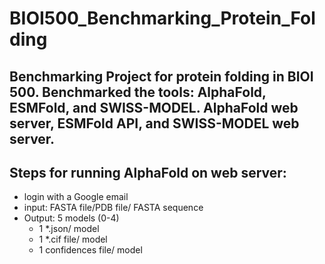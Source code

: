 # BIOI500_Benchmarking_Protein_Folding

## Benchmarking Project for protein folding in BIOI 500. Benchmarked the tools: AlphaFold, ESMFold, and SWISS-MODEL. AlphaFold web server, ESMFold API, and SWISS-MODEL web server. 


## Steps for running AlphaFold on web server:
  - login with a Google email
  - input: FASTA file/PDB file/ FASTA sequence
  - Output: 5 models (0-4)
    -   1 *.json/ model
    -   1 *.cif file/ model
    -   1 confidences file/ model


